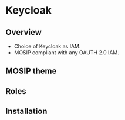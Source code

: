 # Keycloak

## Overview
* Choice of Keycloak as IAM. 
* MOSIP compliant with any OAUTH 2.0 IAM. 

## MOSIP theme

## Roles

## Installation

